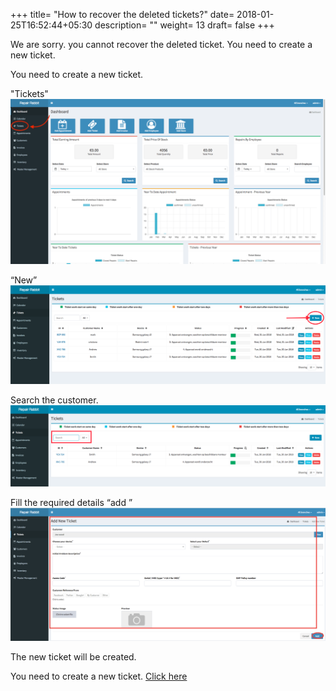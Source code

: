 +++
title= "How to recover the deleted tickets?"
date= 2018-01-25T16:52:44+05:30
description= ""
weight= 13
draft= false
+++


We are sorry. you cannot recover the deleted ticket. You need to create a new ticket. 

You need to create a new ticket.

"Tickets"
![How to create a new ticket?](/images/tickets/can_i_recover_the_deleted_tickets/go_to_tickets_edited-min.png)

“New”
![How to create a new ticket?](/images/tickets/can_i_recover_the_deleted_tickets/click_new.png)

Search the customer.
![How to create a new ticket?](/images/tickets/can_i_recover_the_deleted_tickets/search_customer.png)

Fill the required details “add ”
![How to create a new ticket?](/images/tickets/can_i_recover_the_deleted_tickets/add_the_required_details_and_add.png)

The new ticket will be created.

You need to create a new ticket. [Click here](/tickets/How-to-generate-tickets-for-the-exsisting-customers.md)
